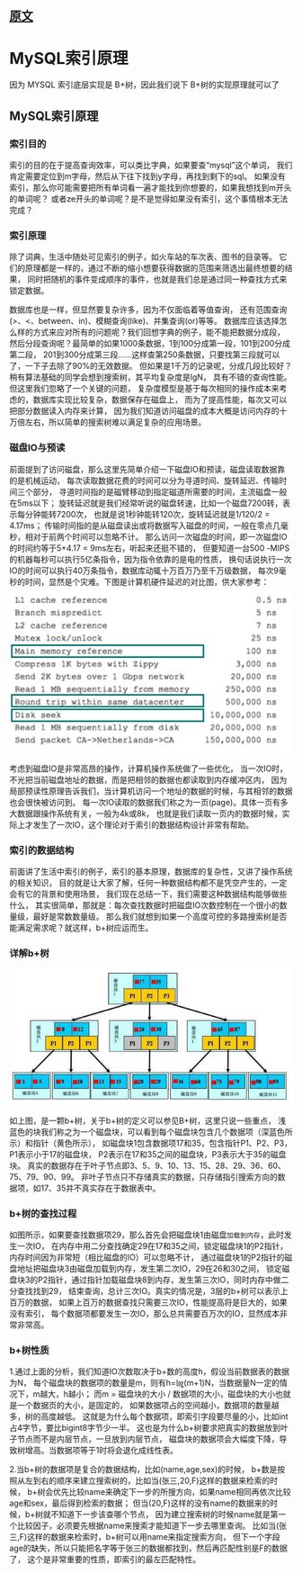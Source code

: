 
## [原文](https://tech.meituan.com/2014/06/30/mysql-index.html)

# MySQL索引原理

因为 MYSQL 索引底层实现是 B+树，因此我们说下 B+树的实现原理就可以了

## MySQL索引原理

### 索引目的
索引的目的在于提高查询效率，可以类比字典，如果要查“mysql”这个单词，
我们肯定需要定位到m字母，然后从下往下找到y字母，再找到剩下的sql。
如果没有索引，那么你可能需要把所有单词看一遍才能找到你想要的，如果我想找到m开头的单词呢？
或者ze开头的单词呢？是不是觉得如果没有索引，这个事情根本无法完成？

### 索引原理
除了词典，生活中随处可见索引的例子，如火车站的车次表、图书的目录等。
它们的原理都是一样的，通过不断的缩小想要获得数据的范围来筛选出最终想要的结果，
同时把随机的事件变成顺序的事件，也就是我们总是通过同一种查找方式来锁定数据。

   数据库也是一样，但显然要复杂许多，因为不仅面临着等值查询，
还有范围查询(>、<、between、in)、模糊查询(like)、并集查询(or)等等。
数据库应该选择怎么样的方式来应对所有的问题呢？我们回想字典的例子，能不能把数据分成段，
然后分段查询呢？最简单的如果1000条数据，1到100分成第一段，101到200分成第二段，
201到300分成第三段......这样查第250条数据，只要找第三段就可以了，一下子去除了90%的无效数据。
但如果是1千万的记录呢，分成几段比较好？稍有算法基础的同学会想到搜索树，其平均复杂度是lgN，
具有不错的查询性能。但这里我们忽略了一个关键的问题，
复杂度模型是基于每次相同的操作成本来考虑的，数据库实现比较复杂，数据保存在磁盘上，
而为了提高性能，每次又可以把部分数据读入内存来计算，
因为我们知道访问磁盘的成本大概是访问内存的十万倍左右，所以简单的搜索树难以满足复杂的应用场景。

### 磁盘IO与预读
前面提到了访问磁盘，那么这里先简单介绍一下磁盘IO和预读，磁盘读取数据靠的是机械运动，
每次读取数据花费的时间可以分为寻道时间、旋转延迟、传输时间三个部分，
寻道时间指的是磁臂移动到指定磁道所需要的时间，主流磁盘一般在5ms以下；
旋转延迟就是我们经常听说的磁盘转速，比如一个磁盘7200转，表示每分钟能转7200次，
也就是说1秒钟能转120次，旋转延迟就是1/120/2 = 4.17ms；
传输时间指的是从磁盘读出或将数据写入磁盘的时间，一般在零点几毫秒，相对于前两个时间可以忽略不计。
那么访问一次磁盘的时间，即一次磁盘IO的时间约等于5+4.17 = 9ms左右，听起来还挺不错的，
但要知道一台500 -MIPS的机器每秒可以执行5亿条指令，因为指令依靠的是电的性质，
换句话说执行一次IO的时间可以执行40万条指令，数据库动辄十万百万乃至千万级数据，
每次9毫秒的时间，显然是个灾难。下图是计算机硬件延迟的对比图，供大家参考：
![](../../images/mysql/meitu_io.png)

考虑到磁盘IO是非常高昂的操作，计算机操作系统做了一些优化，
当一次IO时，不光把当前磁盘地址的数据，而是把相邻的数据也都读取到内存缓冲区内，
因为局部预读性原理告诉我们，当计算机访问一个地址的数据的时候，与其相邻的数据也会很快被访问到。
每一次IO读取的数据我们称之为一页(page)。具体一页有多大数据跟操作系统有关，一般为4k或8k，
也就是我们读取一页内的数据时候，实际上才发生了一次IO，这个理论对于索引的数据结构设计非常有帮助。

### 索引的数据结构
前面讲了生活中索引的例子，索引的基本原理，数据库的复杂性，又讲了操作系统的相关知识，
目的就是让大家了解，任何一种数据结构都不是凭空产生的，一定会有它的背景和使用场景，
我们现在总结一下，我们需要这种数据结构能够做些什么，
其实很简单，那就是：每次查找数据时把磁盘IO次数控制在一个很小的数量级，最好是常数数量级。
那么我们就想到如果一个高度可控的多路搜索树是否能满足需求呢？就这样，b+树应运而生。

### 详解b+树
![](../../images/mysql/mt_b_plus_tree.png)

如上图，是一颗b+树，关于b+树的定义可以参见B+树，这里只说一些重点，
浅蓝色的块我们称之为一个磁盘块，可以看到每个磁盘块包含几个数据项（深蓝色所示）和指针（黄色所示），
如磁盘块1包含数据项17和35，包含指针P1、P2、P3，P1表示小于17的磁盘块，
P2表示在17和35之间的磁盘块，P3表示大于35的磁盘块。
真实的数据存在于叶子节点即3、5、9、10、13、15、28、29、36、60、75、79、90、99。
非叶子节点只不存储真实的数据，只存储指引搜索方向的数据项，如17、35并不真实存在于数据表中。

### b+树的查找过程
如图所示，如果要查找数据项29，那么首先会把磁盘块1由磁盘`加载到内存`，此时发生一次IO，
在内存中用二分查找确定29在17和35之间，锁定磁盘块1的P2指针，
内存时间因为非常短（相比磁盘的IO）可以忽略不计，
通过磁盘块1的P2指针的磁盘地址把磁盘块3由磁盘加载到内存，发生第二次IO，29在26和30之间，
锁定磁盘块3的P2指针，通过指针加载磁盘块8到内存，发生第三次IO，同时内存中做二分查找找到29，
结束查询，总计三次IO。真实的情况是，3层的b+树可以表示上百万的数据，
如果上百万的数据查找只需要三次IO，性能提高将是巨大的，如果没有索引，
每个数据项都要发生一次IO，那么总共需要百万次的IO，显然成本非常非常高。

### b+树性质
1.通过上面的分析，我们知道IO次数取决于b+数的高度h，假设当前数据表的数据为N，
每个磁盘块的数据项的数量是m，则有h=㏒(m+1)N，当数据量N一定的情况下，m越大，h越小；
而m = 磁盘块的大小 / 数据项的大小，磁盘块的大小也就是一个数据页的大小，是固定的，
如果数据项占的空间越小，数据项的数量越多，树的高度越低。
这就是为什么每个数据项，即索引字段要尽量的小，比如int占4字节，要比bigint8字节少一半。
这也是为什么b+树要求把真实的数据放到叶子节点而不是内层节点，一旦放到内层节点，
磁盘块的数据项会大幅度下降，导致树增高。当数据项等于1时将会退化成线性表。

2.当b+树的数据项是复合的数据结构，比如(name,age,sex)的时候，
b+数是按照从左到右的顺序来建立搜索树的，比如当(张三,20,F)这样的数据来检索的时候，
b+树会优先比较name来确定下一步的所搜方向，如果name相同再依次比较age和sex，最后得到检索的数据；
但当(20,F)这样的没有name的数据来的时候，b+树就不知道下一步该查哪个节点，
因为建立搜索树的时候name就是第一个比较因子，必须要先根据name来搜索才能知道下一步去哪里查询。
比如当(张三,F)这样的数据来检索时，b+树可以用name来指定搜索方向，
但下一个字段age的缺失，所以只能把名字等于张三的数据都找到，然后再匹配性别是F的数据了，
 这个是非常重要的性质，即索引的最左匹配特性。
